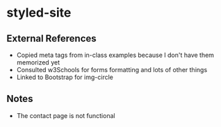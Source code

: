 # styled-site

## External References
- Copied meta tags from in-class examples because I don't have them memorized yet
- Consulted w3Schools for forms formatting and lots of other things
- Linked to Bootstrap for img-circle

## Notes
- The contact page is not functional
